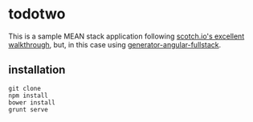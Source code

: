 # todotwo

This is a sample MEAN stack application following [scotch.io's excellent walkthrough](http://scotch.io/tutorials/javascript/creating-a-single-page-todo-app-with-node-and-angular), but, in this case using [generator-angular-fullstack](https://github.com/DaftMonk/generator-angular-fullstack).

## installation

    git clone
    npm install
    bower install
    grunt serve


